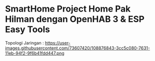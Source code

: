 # SmartHome Project Home Pak Hilman dengan OpenHAB 3 & ESP Easy Tools
 
 Topologi Jaringan :
https://user-images.githubusercontent.com/73607420/108876843-3cc5c080-7631-11eb-94f2-9f6b41fdd447.png
